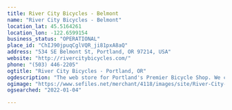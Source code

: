 ```yaml
---
title: River City Bicycles - Belmont
name: "River City Bicycles - Belmont"
location_lat: 45.5164261
location_lon: -122.6599154
business_status: "OPERATIONAL"
place_id: "ChIJ90jpuqCglVQR_ji81pxA8aQ"
address: "534 SE Belmont St, Portland, OR 97214, USA"
website: "http://rivercitybicycles.com/"
phone: "(503) 446-2205"
ogtitle: "River City Bicycles - Portland, OR"
ogdescription: "The web store for Portland's Premier Bicycle Shop. We carry Specialized, Giant, Santa Cruz, Scott, Jamis, Ritchey, Shimano, SRAM, Campagnolo, Time, All City, Surly, Easton, and more."
ogimage: "https://www.sefiles.net/merchant/4118/images/site/River-City-Bicycles-website-logosm.png"
ogsearched: "2022-01-04"

---
```

